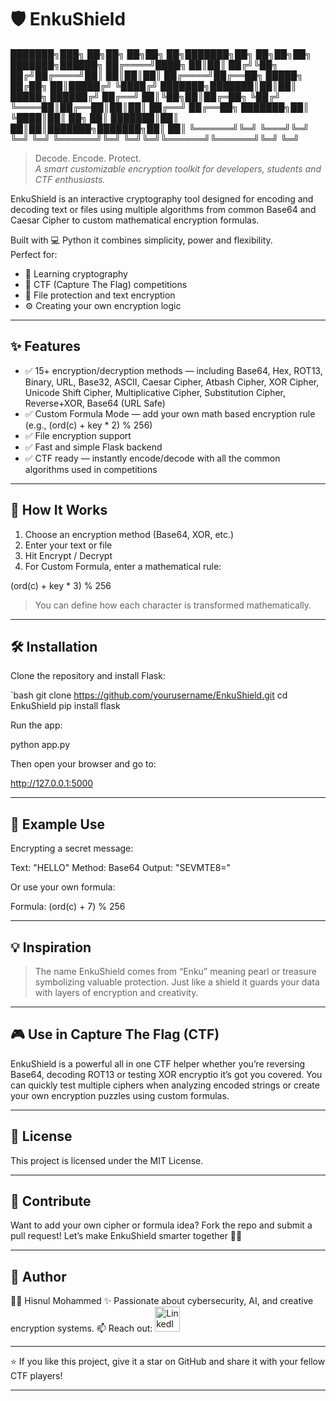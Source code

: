 # 🛡️ EnkuShield

███████╗███╗   ██╗██╗  ██╗██╗   ██╗███████╗██╗  ██╗██╗██╗     ███████╗██████╗ ██╔════╝████╗  ██║██║ ██╔╝╚██╗ ██╔╝██╔════╝██║  ██║██║██║     ██╔════╝██╔══██╗ █████╗  ██╔██╗ ██║█████╔╝  ╚████╔╝ ███████╗███████║██║██║     █████╗  ██████╔╝ ██╔══╝  ██║╚██╗██║██╔═██╗   ╚██╔╝  ╚════██║██╔══██║██║██║     ██╔══╝  ██╔══██╗ ███████╗██║ ╚████║██║  ██╗   ██║   ███████║██║  ██║██║███████╗███████╗██║  ██║ ╚══════╝╚═╝  ╚═══╝╚═╝  ╚═╝   ╚═╝   ╚══════╝╚═╝  ╚═╝╚═╝╚══════╝╚══════╝╚═╝  ╚═╝

> Decode. Encode. Protect.  
> *A smart customizable encryption toolkit for developers, students and CTF enthusiasts.*

EnkuShield is an interactive cryptography tool designed for encoding and decoding text or files using multiple algorithms from common Base64 and Caesar Cipher to custom mathematical encryption formulas.

Built with 💻 Python it combines simplicity, power and flexibility.  
Perfect for:  
- 🧠 Learning cryptography  
- 🔐 CTF (Capture The Flag) competitions  
- 📁 File protection and text encryption  
- ⚙️ Creating your own encryption logic

---

## ✨ Features

- ✅ 15+ encryption/decryption methods — including Base64, Hex, ROT13, Binary, URL, Base32, ASCII, Caesar Cipher, Atbash Cipher, XOR Cipher, Unicode Shift Cipher, Multiplicative Cipher, Substitution Cipher, Reverse+XOR, Base64 (URL Safe)  
- ✅ Custom Formula Mode — add your own math based encryption rule (e.g., (ord(c) + key * 2) % 256)  
- ✅ File encryption support    
- ✅ Fast and simple Flask backend  
- ✅ CTF ready — instantly encode/decode with all the common algorithms used in competitions  

---

## 🧩 How It Works

1. Choose an encryption method (Base64, XOR, etc.)  
2. Enter your text or file  
3. Hit Encrypt / Decrypt  
4. For Custom Formula, enter a mathematical rule:

(ord(c) + key * 3) % 256

> You can define how each character is transformed mathematically.  

---

## 🛠️ Installation

Clone the repository and install Flask:

`bash
git clone https://github.com/yourusername/EnkuShield.git
cd EnkuShield
pip install flask

Run the app:

python app.py

Then open your browser and go to:

http://127.0.0.1:5000

---

## 🧠 Example Use

Encrypting a secret message:

Text:  "HELLO"
Method: Base64
Output: "SEVMTE8="

Or use your own formula:

Formula: (ord(c) + 7) % 256

---

## 💡 Inspiration

> The name EnkuShield comes from “Enku” meaning pearl or treasure symbolizing valuable protection.
Just like a shield it guards your data with layers of encryption and creativity.

---

## 🎮 Use in Capture The Flag (CTF)

EnkuShield is a powerful all in one CTF helper whether you’re reversing Base64, decoding ROT13 or testing XOR encryptio it’s got you covered.
You can quickly test multiple ciphers when analyzing encoded strings or create your own encryption puzzles using custom formulas.


---

## 🧾 License

This project is licensed under the MIT License.

---

## 🤝 Contribute

Want to add your own cipher or formula idea?
Fork the repo and submit a pull request!
Let’s make EnkuShield smarter together 🧠💪

---

## 💬 Author

👩‍💻 Hisnul Mohammed
✨ Passionate about cybersecurity, AI, and creative encryption systems.
📫 Reach out: 
<a href="https://www.linkedin.com/in/hisnul-mohammed-903a1831b?utm_source=share&utm_campaign=share_via&utm_content=profile&utm_medium=android_app"><img src="https://img.icons8.com/color/50/000000/linkedin.png" alt="LinkedIn" width="40" height="40"/></a> 


---

⭐ If you like this project, give it a star on GitHub and share it with your fellow CTF players!

---
